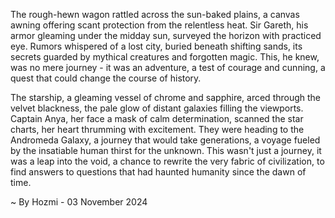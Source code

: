 
The rough-hewn wagon rattled across the sun-baked plains, a canvas awning offering scant protection from the relentless heat.  Sir Gareth, his armor gleaming under the midday sun, surveyed the horizon with practiced eye.  Rumors whispered of a lost city, buried beneath shifting sands, its secrets guarded by mythical creatures and forgotten magic.  This, he knew, was no mere journey - it was an adventure, a test of courage and cunning, a quest that could change the course of history.

The starship, a gleaming vessel of chrome and sapphire, arced through the velvet blackness, the pale glow of distant galaxies filling the viewports.  Captain Anya, her face a mask of calm determination, scanned the star charts, her heart thrumming with excitement.  They were heading to the Andromeda Galaxy, a journey that would take generations, a voyage fueled by the insatiable human thirst for the unknown.  This wasn't just a journey, it was a leap into the void, a chance to rewrite the very fabric of civilization, to find answers to questions that had haunted humanity since the dawn of time. 

~ By Hozmi - 03 November 2024
